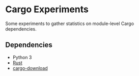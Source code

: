 # Cargo Experiments

Some experiments to gather statistics on module-level Cargo dependencies.

## Dependencies

- Python 3
- [Rust](https://www.rust-lang.org/tools/install)
- [cargo-download](https://crates.io/crates/cargo-download)
